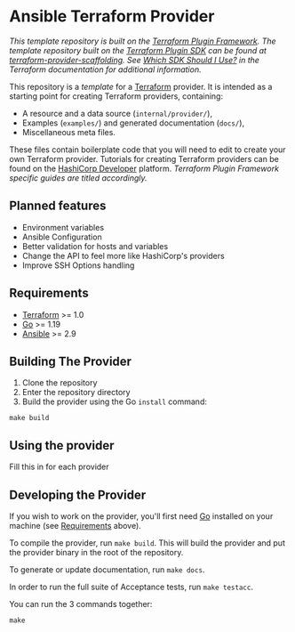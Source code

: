 # Ansible Terraform Provider

_This template repository is built on the [Terraform Plugin Framework](https://github.com/hashicorp/terraform-plugin-framework). The template repository built on the [Terraform Plugin SDK](https://github.com/hashicorp/terraform-plugin-sdk) can be found at [terraform-provider-scaffolding](https://github.com/hashicorp/terraform-provider-scaffolding). See [Which SDK Should I Use?](https://developer.hashicorp.com/terraform/plugin/framework-benefits) in the Terraform documentation for additional information._

This repository is a *template* for a [Terraform](https://www.terraform.io) provider. It is intended as a starting point for creating Terraform providers, containing:

- A resource and a data source (`internal/provider/`),
- Examples (`examples/`) and generated documentation (`docs/`),
- Miscellaneous meta files.

These files contain boilerplate code that you will need to edit to create your own Terraform provider. Tutorials for creating Terraform providers can be found on the [HashiCorp Developer](https://developer.hashicorp.com/terraform/tutorials/providers-plugin-framework) platform. _Terraform Plugin Framework specific guides are titled accordingly._


## Planned features
- Environment variables
- Ansible Configuration
- Better validation for hosts and variables
- Change the API to feel more like HashiCorp's providers
- Improve SSH Options handling

## Requirements

- [Terraform](https://developer.hashicorp.com/terraform/downloads) >= 1.0
- [Go](https://golang.org/doc/install) >= 1.19
- [Ansible](https://docs.ansible.com/ansible/latest/installation_guide/intro_installation.html) >= 2.9

## Building The Provider

1. Clone the repository
1. Enter the repository directory
1. Build the provider using the Go `install` command:

```shell
make build
```

## Using the provider

Fill this in for each provider

## Developing the Provider

If you wish to work on the provider, you'll first need [Go](http://www.golang.org) installed on your machine (see [Requirements](#requirements) above).

To compile the provider, run `make build`. This will build the provider and put the provider binary in the root of the repository.

To generate or update documentation, run `make docs`.

In order to run the full suite of Acceptance tests, run `make testacc`.

You can run the 3 commands together:

```shell
make
```

